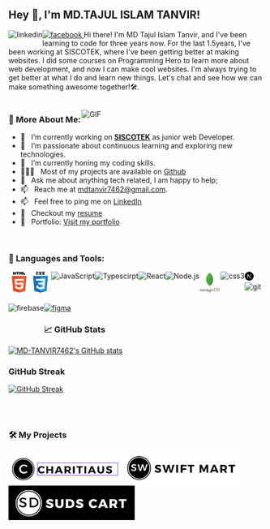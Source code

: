 ## Hey 👋, I'm MD.TAJUL ISLAM TANVIR!
<a href='https://www.linkedin.com/in/md-tajul-islam-tanvir-531682278/'><img align='left' alt="linkedin" src="https://raw.githubusercontent.com/rahul-jha98/rahul-jha98/561d474902b59c7429ec22bb73e225696c27b202/assets/linkedin.svg" height='18px'/></a>
  <a href="https://www.facebook.com/md.taijul.986/" target="_blank" rel="noopener noreferrer">
    <img src="https://raw.githubusercontent.com/rahuldkjain/github-profile-readme-generator/master/src/images/icons/Social/facebook.svg" alt="facebook" height='18px' />
  </a>
Hi there! I'm MD Tajul Islam Tanvir, and I've been learning to code for three years now. For the last 1.5years, I've been working at SISCOTEK, where I've been getting better at making websites. I did some courses on Programming Hero to learn more about web development, and now I can make cool websites. I'm always trying to get better at what I do and learn new things. Let's chat and see how we can make something awesome together!🛠️.
<br/>
<br/>

<img align="right" alt="GIF" src="https://raw.githubusercontent.com/rahul-jha98/rahul-jha98/main/techstack.gif" width="360px"/>
  
### 🧐 More About Me:

- 🔭 &nbsp; I’m currently working on **[SISCOTEK](https://siscotek.com/)** as junior web Developer.
- 👀 &nbsp; I’m passionate about continuous learning and exploring new technologies.
- 🌱 &nbsp; I’m currently honing my coding skills. 
- 👨🏻‍💻 &nbsp; Most of my projects are available on [Github](https://github.com/MD-TANVIR7462?tab=repositories)
- 💬 &nbsp; Ask me about anything tech related, I am happy to help;
- 📫 &nbsp; Reach me at mdtanvir7462@gmail.com.
- 📫 &nbsp; Feel free to ping me on [LinkedIn](https://www.linkedin.com/in/md-tajul-islam-tanvir-531682278/)
- 📝 &nbsp; Checkout my [resume](https://drive.google.com/file/d/1f8eXEB7NzP9-uXosEdq_yUnbS49pBCjj/view?usp=drive_link)
- 👀 &nbsp; Portfolio: [Visit my portfolio](https://tajulislam.netlify.app/)

<br>

### 🔨 Languages and Tools:


<a href="https://firebase.google.com/" target="_blank">  <img align="left" src="https://raw.githubusercontent.com/devicons/devicon/master/icons/html5/html5-original-wordmark.svg" alt="HTML5" height ="42px"/> </a>
<a href="" target="_blank">  <img align="left" src="https://raw.githubusercontent.com/devicons/devicon/master/icons/css3/css3-original-wordmark.svg" alt="css3" height ="42px"/> </a>
<a href="https://developer.mozilla.org/en-US/docs/Web/JavaScript" target="_blank"> <img align="left" alt="JavaScript" height ="42px"  src="https://raw.githubusercontent.com/rahul-jha98/github_readme_icons/main/language_and_tools/square/javascript/javascript.svg"> </a>
<a href="https://www.typescriptlang.org/" target="_blank"><img align="left" alt="Typescirpt" height ="42px" src="https://raw.githubusercontent.com/rahul-jha98/github_readme_icons/main/language_and_tools/square/typescript/typescript.svg"></a>
<a href="https://reactjs.org/" target="_blank"> <img align="left" alt="React" height ="42px" src="https://raw.githubusercontent.com/rahul-jha98/github_readme_icons/main/language_and_tools/square/react/react.svg"></a>
<a href="https://nextjs.org/" target="_blank"> <svg xmlns="http://www.w3.org/2000/svg" viewBox="0 0 180 180" width="18"><mask height="180" id=":r8:mask0_408_134" maskUnits="userSpaceOnUse" width="180" x="0" y="0" style="mask-type: alpha;"><circle cx="90" cy="90" fill="black" r="90"></circle></mask><g mask="url(#:r8:mask0_408_134)"><circle cx="90" cy="90" data-circle="true" fill="black" r="90"></circle><path d="M149.508 157.52L69.142 54H54V125.97H66.1136V69.3836L139.999 164.845C143.333 162.614 146.509 160.165 149.508 157.52Z" fill="url(#:r8:paint0_linear_408_134)"></path><rect fill="url(#:r8:paint1_linear_408_134)" height="72" width="12" x="115" y="54"></rect></g><defs><linearGradient gradientUnits="userSpaceOnUse" id=":r8:paint0_linear_408_134" x1="109" x2="144.5" y1="116.5" y2="160.5"><stop stop-color="white"></stop><stop offset="1" stop-color="white" stop-opacity="0"></stop></linearGradient><linearGradient gradientUnits="userSpaceOnUse" id=":r8:paint1_linear_408_134" x1="121" x2="120.799" y1="54" y2="106.875"><stop stop-color="white"></stop><stop offset="1" stop-color="white" stop-opacity="0"></stop></linearGradient></defs></svg></a>
<a href="https://nodejs.org" target="_blank"><img align="left" alt="Node.js" height ="42px" src="https://raw.githubusercontent.com/rahul-jha98/github_readme_icons/main/language_and_tools/square/node/node.svg"></a>
<a href="" target="_blank">  <img align="left" src="https://raw.githubusercontent.com/devicons/devicon/master/icons/mongodb/mongodb-original-wordmark.svg" alt="css3" height ="42px"/> </a>
<a href="" target="_blank">  <img align="left" src="https://profilinator.rishav.dev/skills-assets/redux-original.svg" alt="css3" height ="42px"/> </a>
<a href="https://git-scm.com/" target="_blank"> <img src="https://raw.githubusercontent.com/rahul-jha98/github_readme_icons/main/language_and_tools/square/git-scm/git-scm.svg" align="left" alt="git" height='42px'/> </a>
<a href="https://www.figma.com/" target="_blank"> <img src="https://raw.githubusercontent.com/rahul-jha98/github_readme_icons/main/language_and_tools/square/figma/figma.svg" alt="figma" height='42px'/> </a>
<a href="https://firebase.google.com/" target="_blank"> <img align="left" src="https://raw.githubusercontent.com/rahul-jha98/github_readme_icons/main/language_and_tools/square/firebase/firebase.svg" alt="firebase" height ="42px"/> </a>
<br>

### 📈 GitHub Stats 

[![MD-TANVIR7462's GitHub stats](https://github-readme-stats.vercel.app/api?username=MD-TANVIR7462&theme=dark&show_icons=true)](https://github.com/MD-TANVIR7462)


### GitHub Streak

[![GitHub Streak](https://github-readme-streak-stats.herokuapp.com?user=MD-TANVIR7462&theme=dark)](https://git.io/streak-stats)


<br/>
<br>

### 🛠️ My Projects
<a href="https://github.com/MD-TANVIR7462/Charitious_Client" target="_blank"> <img alt="artistify" src="./projects/Charitiaus.png" height="68" align="left"> </a>
<a href="https://github.com/MD-TANVIR7462/Economic-project-client" target="_blank"> <img alt="sheetsdatabase" src="./projects/Swift_mart.png"  height="68" align="left"> </a>
<a href="https://github.com/MD-TANVIR7462/SudsCart_client" target="_blank"> <img alt="readmeicons" src="./projects/Sudscart.png" height="68" align="left"> </a>
